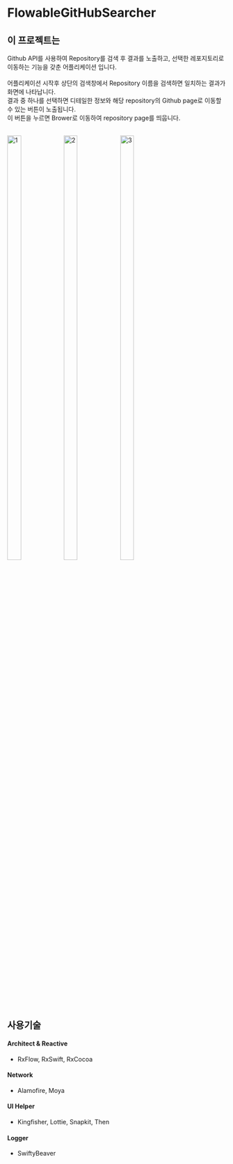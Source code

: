 # FlowableGitHubSearcher


## 이 프로젝트는
Github API를 사용하여 Repository를 검색 후 결과를 노출하고, 선택한 레포지토리로 이동하는 기능을 갖춘 어플리케이션 입니다.   
<br>
어플리케이션 시작후 상단의 검색창에서 Repository 이름을 검색하면 일치하는 결과가 화면에 나타납니다.   
결과 중 하나를 선택하면 디테일한 정보와 해당 repository의 Github page로 이동할 수 있는 버튼이 노출됩니다.   
이 버튼을 누르면 Brower로 이동하여 repository page를 띄웁니다. 
<br><br>


<img src="https://user-images.githubusercontent.com/45508297/191397442-9c421fa3-f862-4af9-9b57-0ab0798b5df2.png" width="25%" height="50%" title="" alt="1"></img>
<img src="https://user-images.githubusercontent.com/45508297/191397440-15be09e1-e721-4f6d-bd2b-6ef7d9fe461c.png" width="25%" height="50%" title="" alt="2"></img>
<img src="https://user-images.githubusercontent.com/45508297/191397435-445724c4-f91a-43bf-acb2-4d1cec1bbafa.png" width="25%" height="50%" title="" alt="3"></img>

<br><br>
     
## 사용기술 
#### Architect & Reactive
- RxFlow, RxSwift, RxCocoa
#### Network
- Alamofire, Moya
#### UI Helper
- Kingfisher, Lottie, Snapkit, Then
#### Logger
- SwiftyBeaver

<br><br>



